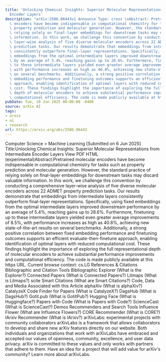 ```yaml
---
title: 'Unlocking Chemical Insights: Superior Molecular Representations from Intermediate
  Encoder Layers'
description: "arXiv:2506.06443v1 Announce Type: cross \nAbstract: Pretrained molecular\
  \ encoders have become indispensable in computational chemistry for tasks such as\
  \ property prediction and molecular generation. However, the standard practice of\
  \ relying solely on final-layer embeddings for downstream tasks may discard valuable\
  \ information. In this work, we challenge this convention by conducting a comprehensive\
  \ layer-wise analysis of five diverse molecular encoders across 22 ADMET property\
  \ prediction tasks. Our results demonstrate that embeddings from intermediate layers\
  \ consistently outperform final-layer representations. Specifically, using fixed\
  \ embeddings from the optimal intermediate layers improved downstream performance\
  \ by an average of 5.4%, reaching gains up to 28.6%. Furthermore, finetuning up\
  \ to these intermediate layers yielded even greater average improvements of 8.5%,\
  \ with performance increases as high as 40.8%, achieving new state-of-the-art results\
  \ on several benchmarks. Additionally, a strong positive correlation between fixed\
  \ embedding performance and finetuning outcomes supports an efficient evaluate-then-finetune\
  \ approach, enabling identification of optimal layers with reduced computational\
  \ cost. These findings highlight the importance of exploring the full representational\
  \ depth of molecular encoders to achieve substantial performance improvements and\
  \ computational efficiency. The code is made publicly available at https://github.com/luispintoc/Unlocking-Chemical-Insights."
pubDate: Tue, 10 Jun 2025 00:00:00 -0400
source: arXiv AI
tags:
- arxiv
- ai
- research
url: https://arxiv.org/abs/2506.06443
---
```


Computer Science > Machine Learning
[Submitted on 6 Jun 2025]
Title:Unlocking Chemical Insights: Superior Molecular Representations from Intermediate Encoder Layers
View PDF HTML (experimental)Abstract:Pretrained molecular encoders have become indispensable in computational chemistry for tasks such as property prediction and molecular generation. However, the standard practice of relying solely on final-layer embeddings for downstream tasks may discard valuable information. In this work, we challenge this convention by conducting a comprehensive layer-wise analysis of five diverse molecular encoders across 22 ADMET property prediction tasks. Our results demonstrate that embeddings from intermediate layers consistently outperform final-layer representations. Specifically, using fixed embeddings from the optimal intermediate layers improved downstream performance by an average of 5.4%, reaching gains up to 28.6%. Furthermore, finetuning up to these intermediate layers yielded even greater average improvements of 8.5%, with performance increases as high as 40.8%, achieving new state-of-the-art results on several benchmarks. Additionally, a strong positive correlation between fixed embedding performance and finetuning outcomes supports an efficient evaluate-then-finetune approach, enabling identification of optimal layers with reduced computational cost. These findings highlight the importance of exploring the full representational depth of molecular encoders to achieve substantial performance improvements and computational efficiency. The code is made publicly available at this https URL.
Current browse context:
cs.LG
References & Citations
Bibliographic and Citation Tools
Bibliographic Explorer (What is the Explorer?)
Connected Papers (What is Connected Papers?)
Litmaps (What is Litmaps?)
scite Smart Citations (What are Smart Citations?)
Code, Data and Media Associated with this Article
alphaXiv (What is alphaXiv?)
CatalyzeX Code Finder for Papers (What is CatalyzeX?)
DagsHub (What is DagsHub?)
Gotit.pub (What is GotitPub?)
Hugging Face (What is Huggingface?)
Papers with Code (What is Papers with Code?)
ScienceCast (What is ScienceCast?)
Demos
Recommenders and Search Tools
Influence Flower (What are Influence Flowers?)
CORE Recommender (What is CORE?)
IArxiv Recommender
(What is IArxiv?)
arXivLabs: experimental projects with community collaborators
arXivLabs is a framework that allows collaborators to develop and share new arXiv features directly on our website.
Both individuals and organizations that work with arXivLabs have embraced and accepted our values of openness, community, excellence, and user data privacy. arXiv is committed to these values and only works with partners that adhere to them.
Have an idea for a project that will add value for arXiv's community? Learn more about arXivLabs.
